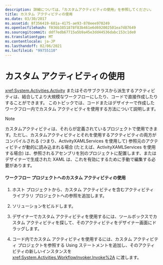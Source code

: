 ```yaml
---
description: 詳細については、「カスタムアクティビティの使用」を参照してください。
title: カスタム アクティビティの使用
ms.date: 03/30/2017
ms.assetid: 8f356419-681a-4175-ae93-878eee970249
ms.openlocfilehash: f036b3851878f83b461e6d692002501ea7d87649
ms.sourcegitcommit: ddf7edb67715a5b9a45e3dd44536dabc153c1de0
ms.translationtype: MT
ms.contentlocale: ja-JP
ms.lasthandoff: 02/06/2021
ms.locfileid: "99755110"
---
```

# <a name="using-a-custom-activity"></a>カスタム アクティビティの使用

<xref:System.Activities.Activity> またはそのサブクラスから派生するアクティビティは、結合してより大規模なワークフローにしたり、コードで直接作成したりすることができます。 このトピックでは、コードまたはデザイナーで作成したワークフロー内でカスタム アクティビティを使用する方法について説明します。  
  
> [!NOTE]
> カスタムアクティビティは、それらが定義されているプロジェクトで使用できます。ただし、カスタムアクティビティとそれを使用するアクティビティの両方がコンパイルされる (つまり、ActivityXAMLServices を使用して) 参照元のアクティビティが動的に読み込まれる場合 (たとえば、ActivityXAMLServices を使用する場合) は、参照されるアセンブリを別のプロジェクトに配置します、またはデザイナーで生成された XAML は、これを有効にするために手動で編集する必要があります。  
  
#### <a name="using-a-custom-activity-to-a-workflow-project"></a>ワークフロー プロジェクトへのカスタム アクティビティの使用  
  
1. ホスト プロジェクトから、カスタム アクティビティを含むアクティビティ ライブラリ プロジェクトへの参照を追加します。  
  
2. ソリューションをビルドします。  
  
3. デザイナーでカスタム アクティビティを使用するには、ツールボックスでカスタム アクティビティを探して、そのアクティビティをデザイナー画面にドラッグします。  
  
4. コード内でカスタム アクティビティを使用するには、カスタム アクティビティ プロジェクトを参照する Using ステートメントを追加し、そのアクティビティの新しいインスタンスを <xref:System.Activities.WorkflowInvoker.Invoke%2A> に渡します。
